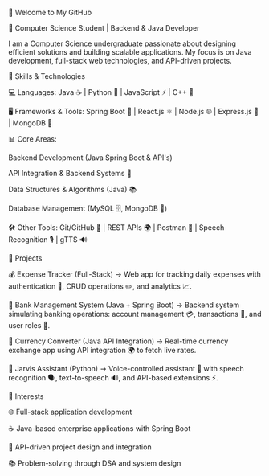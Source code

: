 👋 Welcome to My GitHub

🚀 Computer Science Student | Backend & Java Developer

I am a Computer Science undergraduate passionate about designing efficient solutions and building scalable applications. My focus is on Java development, full-stack web technologies, and API-driven projects.

🔹 Skills & Technologies

💻 Languages: Java ☕ | Python 🐍 | JavaScript ⚡ | C++ 🔧

🖥️ Frameworks & Tools: Spring Boot 🌱 | React.js ⚛️ | Node.js 🌐 | Express.js 🚀 | MongoDB 🍃

📊 Core Areas:

Backend Development (Java Spring Boot & API's)

API Integration & Backend Systems 🔗

Data Structures & Algorithms (Java) 📚

Database Management (MySQL 🗄️, MongoDB 🍃)

🛠️ Other Tools: Git/GitHub 🐙 | REST APIs 🌍 | Postman 📮 | Speech Recognition 🎙️ | gTTS 🔊

🔹 Projects

💰 Expense Tracker (Full-Stack) → Web app for tracking daily expenses with authentication 🔑, CRUD operations ✏️, and analytics 📈.

🏦 Bank Management System (Java + Spring Boot) → Backend system simulating banking operations: account management 💳, transactions 💸, and user roles 👥.

💱 Currency Converter (Java API Integration) → Real-time currency exchange app using API integration 🌍 to fetch live rates.

🤖 Jarvis Assistant (Python) → Voice-controlled assistant 🎤 with speech recognition 🗣️, text-to-speech 🔊, and API-based extensions ⚡.

🔹 Interests

🌐 Full-stack application development

☕ Java-based enterprise applications with Spring Boot

🔗 API-driven project design and integration

📚 Problem-solving through DSA and system design
